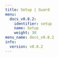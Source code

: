 ```yaml
---
title: Setup | Guard
menu:
  docs_v0.8.2:
    identifier: setup
    name: Setup
    weight: 30
menu_name: docs_v0.8.2
info:
  version: v0.8.2
---
```


